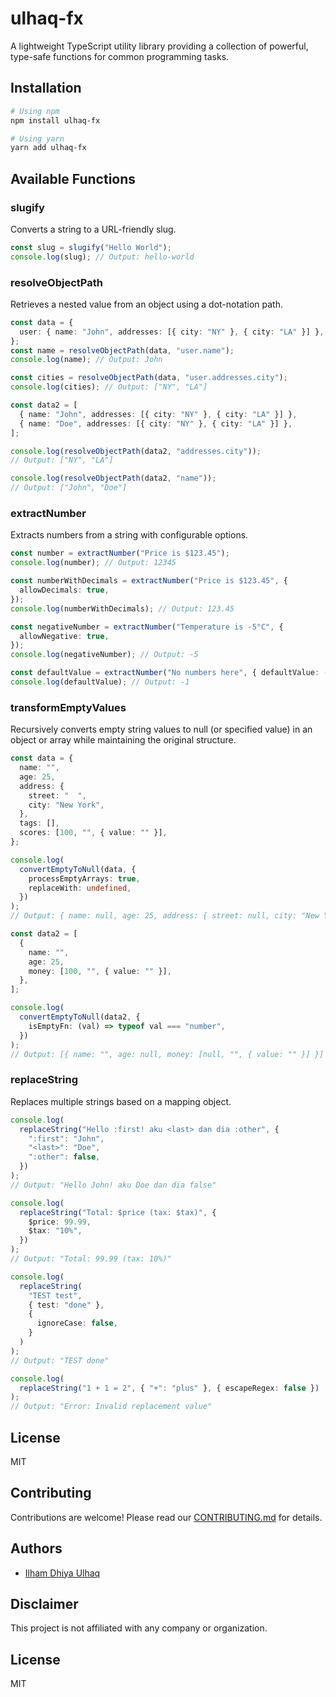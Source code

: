 # ulhaq-fx

A lightweight TypeScript utility library providing a collection of powerful, type-safe functions for common programming tasks.

## Installation

```bash
# Using npm
npm install ulhaq-fx

# Using yarn
yarn add ulhaq-fx
```

## Available Functions

### slugify

Converts a string to a URL-friendly slug.

```typescript
const slug = slugify("Hello World");
console.log(slug); // Output: hello-world
```

### resolveObjectPath

Retrieves a nested value from an object using a dot-notation path.

```typescript
const data = {
  user: { name: "John", addresses: [{ city: "NY" }, { city: "LA" }] },
};
const name = resolveObjectPath(data, "user.name");
console.log(name); // Output: John

const cities = resolveObjectPath(data, "user.addresses.city");
console.log(cities); // Output: ["NY", "LA"]

const data2 = [
  { name: "John", addresses: [{ city: "NY" }, { city: "LA" }] },
  { name: "Doe", addresses: [{ city: "NY" }, { city: "LA" }] },
];

console.log(resolveObjectPath(data2, "addresses.city"));
// Output: ["NY", "LA"]

console.log(resolveObjectPath(data2, "name"));
// Output: ["John", "Doe"]
```

### extractNumber

Extracts numbers from a string with configurable options.

```typescript
const number = extractNumber("Price is $123.45");
console.log(number); // Output: 12345

const numberWithDecimals = extractNumber("Price is $123.45", {
  allowDecimals: true,
});
console.log(numberWithDecimals); // Output: 123.45

const negativeNumber = extractNumber("Temperature is -5°C", {
  allowNegative: true,
});
console.log(negativeNumber); // Output: -5

const defaultValue = extractNumber("No numbers here", { defaultValue: -1 });
console.log(defaultValue); // Output: -1
```

### transformEmptyValues

Recursively converts empty string values to null (or specified value) in an object or array
while maintaining the original structure.

```typescript
const data = {
  name: "",
  age: 25,
  address: {
    street: "  ",
    city: "New York",
  },
  tags: [],
  scores: [100, "", { value: "" }],
};

console.log(
  convertEmptyToNull(data, {
    processEmptyArrays: true,
    replaceWith: undefined,
  })
);
// Output: { name: null, age: 25, address: { street: null, city: "New York" }, tags: null, scores: [100, null, { value: null }] }

const data2 = [
  {
    name: "",
    age: 25,
    money: [100, "", { value: "" }],
  },
];

console.log(
  convertEmptyToNull(data2, {
    isEmptyFn: (val) => typeof val === "number",
  })
);
// Output: [{ name: "", age: null, money: [null, "", { value: "" }] }]
```

### replaceString

Replaces multiple strings based on a mapping object.

```typescript
console.log(
  replaceString("Hello :first! aku <last> dan dia :other", {
    ":first": "John",
    "<last>": "Doe",
    ":other": false,
  })
);
// Output: "Hello John! aku Doe dan dia false"

console.log(
  replaceString("Total: $price (tax: $tax)", {
    $price: 99.99,
    $tax: "10%",
  })
);
// Output: "Total: 99.99 (tax: 10%)"

console.log(
  replaceString(
    "TEST test",
    { test: "done" },
    {
      ignoreCase: false,
    }
  )
);
// Output: "TEST done"

console.log(
  replaceString("1 + 1 = 2", { "+": "plus" }, { escapeRegex: false })
);
// Output: "Error: Invalid replacement value"
```

## License

MIT

## Contributing

Contributions are welcome! Please read our [CONTRIBUTING.md](https://github.com/ilhamdhiya01/ulhaq-fx/blob/main/CONTRIBUTING.md) for details.

## Authors

- [Ilham Dhiya Ulhaq](https://github.com/ilhamdhiya01)

## Disclaimer

This project is not affiliated with any company or organization.

## License

MIT
